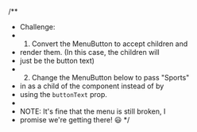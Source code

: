 /**
 * Challenge:
 * 1. Convert the MenuButton to accept children and
 *    render them. (In this case, the children will
 *    just be the button text)
 * 2. Change the MenuButton below to pass "Sports"
 *    in as a child of the component instead of by
 *    using the `buttonText` prop.
 *
 * NOTE: It's fine that the menu is still broken, I
 * promise we're getting there! 😃
 */